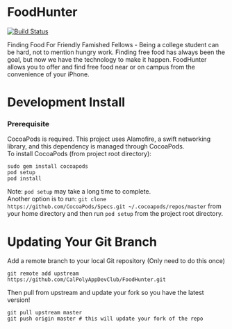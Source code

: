 # FoodHunter
[![Build Status](https://travis-ci.org/CalPolyAppDevClub/FoodHunter.svg?branch=master)](https://travis-ci.org/CalPolyAppDevClub/FoodHunter)

Finding Food For Friendly Famished Fellows - Being a college student can be hard, not to mention hungry work. Finding free food has always been the goal, but now we have the technology to make it happen. FoodHunter allows you to offer and find free food near or on campus from the convenience of your iPhone. 

# Development Install
### Prerequisite
CocoaPods is required. This project uses Alamofire, a swift networking library, and this dependency is managed through CocoaPods.     
To install CocoaPods (from project root directory):
```
sudo gem install cocoapods
pod setup
pod install
```
Note: `pod setup` may take a long time to complete.   
Another option is to run: `git clone https://github.com/CocoaPods/Specs.git ~/.cocoapods/repos/master` from your home directory and then run `pod setup` from the project root directory.

# Updating Your Git Branch
Add a remote branch to your local Git repository (Only need to do this once)
```
git remote add upstream https://github.com/CalPolyAppDevClub/FoodHunter.git
```
Then pull from upstream and update your fork so you have the latest version!
```
git pull upstream master
git push origin master # this will update your fork of the repo
```
